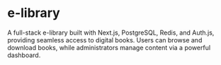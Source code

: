 # e-library
A full-stack e-library built with Next.js, PostgreSQL, Redis, and Auth.js, providing seamless access to digital books. Users can browse and download books, while administrators manage content via a powerful dashboard.
